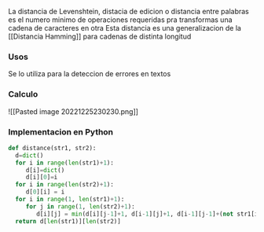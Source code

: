 La distancia de Levenshtein, distacia de edicion o distancia entre palabras es el  numero minimo de operaciones requeridas pra transformas una cadena de caracteres en otra
Esta distancia es una generalizacion de la [[Distancia Hamming]] para cadenas de distinta longitud

### Usos
Se lo utiliza para la deteccion de errores en textos


### Calculo
![[Pasted image 20221225230230.png]]

### Implementacion en Python
```python
def distance(str1, str2):
  d=dict()
  for i in range(len(str1)+1):
     d[i]=dict()
     d[i][0]=i
  for i in range(len(str2)+1):
     d[0][i] = i
  for i in range(1, len(str1)+1):
     for j in range(1, len(str2)+1):
        d[i][j] = min(d[i][j-1]+1, d[i-1][j]+1, d[i-1][j-1]+(not str1[i-1] == str2[j-1]))
  return d[len(str1)][len(str2)]
```